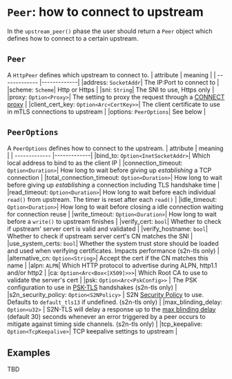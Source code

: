 # `Peer`: how to connect to upstream

In the `upstream_peer()` phase the user should return a `Peer` object which defines how to connect to a certain upstream.

## `Peer`
A `HttpPeer` defines which upstream to connect to.
| attribute      | meaning        |
| ------------- |-------------|
|address: `SocketAddr`| The IP:Port to connect to |
|scheme: `Scheme`| Http or Https |
|sni: `String`| The SNI to use, Https only |
|proxy: `Option<Proxy>`| The setting to proxy the request through a [CONNECT proxy](https://developer.mozilla.org/en-US/docs/Web/HTTP/Methods/CONNECT) |
|client_cert_key: `Option<Arc<CertKey>>`| The client certificate to use in mTLS connections to upstream |
|options: `PeerOptions`| See below |


## `PeerOptions`
A `PeerOptions` defines how to connect to the upstream.
| attribute      | meaning        |
| ------------- |-------------|
|bind_to: `Option<InetSocketAddr>`| Which local address to bind to as the client IP |
|connection_timeout: `Option<Duration>`| How long to wait before giving up *establishing* a TCP connection |
|total_connection_timeout: `Option<Duration>`| How long to wait before giving up *establishing* a connection including TLS handshake time |
|read_timeout: `Option<Duration>`| How long to wait before each individual `read()` from upstream. The timer is reset after each `read()` |
|idle_timeout: `Option<Duration>`| How long to wait before closing a idle connection waiting for connection reuse |
|write_timeout: `Option<Duration>`| How long to wait before a `write()` to upstream finishes |
|verify_cert: `bool`| Whether to check if upstream' server cert is valid and validated |
|verify_hostname: `bool`| Whether to check if upstream server cert's CN matches the SNI |
|use_system_certs: `bool`| Whether the system trust store should be loaded and used when verifying certificates. Impacts performance (s2n-tls only) |
|alternative_cn: `Option<String>`| Accept the cert if the CN matches this name |
|alpn: `ALPN`| Which HTTP protocol to advertise during ALPN, http1.1 and/or http2 |
|ca: `Option<Arc<Box<[X509]>>>`| Which Root CA to use to validate the server's cert |
|psk: `Option<Arc<PskConfig>>` | The PSK configuration to use in [PSK-TLS](https://datatracker.ietf.org/doc/html/rfc4279) handshakes (s2n-tls only) |
|s2n_security_policy: `Option<S2NPolicy>` | S2N [Security Policy](https://aws.github.io/s2n-tls/usage-guide/ch06-security-policies.html) to use. Defaults to `default_tls13` if undefined. (s2n-tls only) |
|max_blinding_delay: `Option<u32>` | S2N-TLS will delay a response up to the [max blinding delay](https://aws.github.io/s2n-tls/usage-guide/ch03-error-handling.html#blinding) (default 30) seconds whenever an error triggered by a peer occurs to mitigate against timing side channels. (s2n-tls only) |
|tcp_keepalive: `Option<TcpKeepalive>`| TCP keepalive settings to upstream |

## Examples
TBD
